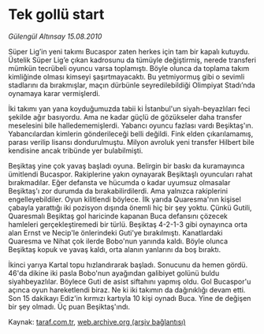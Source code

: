 # Tek gollü start

*Gülengül Altınsay 15.08.2010*

<div class="yazi"><p>Süper Lig’in yeni takımı Bucaspor zaten herkes için tam bir kapalı kutuydu. Üstelik Süper Lig’e çıkan kadrosunu da tümüyle değiştirmiş, nerede transferi mümkün tecrübeli oyuncu varsa toplamıştı. Böyle olunca da toplama takım kimliğinde olması kimseyi şaşırtmayacaktı. Bu yetmiyormuş gibi o sevimli stadlarını da bırakmışlar, maçın dürbünle seyredilebildiği Olimpiyat Stadı’nda oynamaya karar vermişlerdi.</p>
<p>İki takımı yan yana koyduğumuzda tabii ki İstanbul'un siyah-beyazlıları feci şekilde ağır basıyordu. Ama ne kadar güçlü de gözükseler daha transfer meselesini bile halledememişlerdi. Yabancı oyuncu fazlası vardı Beşiktaş'ın. Yabancılardan kimlerin gönderileceği belli değildi. Fink elden çıkarılamamış, parası verilip lisansı dondurulmuştu. Milyon avroluk yeni transfer Hilbert bile kendisine ancak tribünde yer bulabilmişti.</p>
<p>Beşiktaş yine çok yavaş başladı oyuna. Belirgin bir baskı da kuramayınca ümitlendi Bucaspor. Rakiplerine yakın oynayarak Beşiktaşlı oyuncuları rahat bırakmadılar. Eğer defansta ve hücumda o kadar uyumsuz olmasalar Beşiktaş'ı zor durumda da bırakabilirdilerdi. Ama yalnızca rakiplerini engelleyebildiler. Oyun kilitlendi böylece. İlk yarıda Quaresma'nın kişisel çabayla yarattığı iki pozisyon dışında önemli hiç bir şey yoktu. Çünkü Gutili, Quaresmalı Beşiktaş gol haricinde kapanan Buca defansını çözecek hamleleri gerçekleştiremedi bir türlü. Beşiktaş 4-2-1-3 gibi oynayınca orta alan Ernst ve Necip'le önlerindeki Guti'ye bırakılmıştı. Kanatlardaki Quaresma ve Nihat çok ilerde Bobo'nun yanında kaldı. Böyle olunca Beşiktaş kopuk ve yavaş kaldı, orta alanın yanlarını da boş bıraktı.</p>
<p>İkinci yarıya Kartal topu hızlandırarak başladı. Sonucunu da hemen gördü. 46'da dikine iki pasla Bobo'nun ayağından galibiyet golünü buldu siyahbeyazlılar. Böylece Guti de asist siftahını yapmış oldu. Gol Bucaspor'u açınca oyun hareketlendi biraz. Ne ki iki takımın da dağınıklığı devam etti. Son 15 dakikayı Ediz'in kırmızı kartıyla 10 kişi oynadı Buca. Yine de değişen bir şey olmadı. Üç puan Beşiktaş'ındı.</p></div>

Kaynak: [taraf.com.tr](http://www.taraf.com.tr:80/gulengul-altinsay/makale-tek-gollu-start.htm), [web.archive.org (arşiv bağlantısı)](http://web.archive.org/web/20100818073828/http://www.taraf.com.tr:80/gulengul-altinsay/makale-tek-gollu-start.htm)
